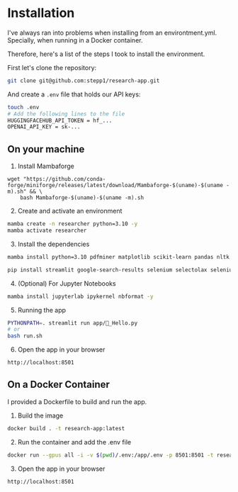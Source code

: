 # Installation 

I've always ran into problems when installing from an environtment.yml. Specially, when running in a Docker container.

Therefore, here's a list of the steps I took to install the environment.

First let's clone the repository:
```bash
git clone git@github.com:stepp1/research-app.git
```

And create a `.env` file that holds our API keys:
```bash
touch .env
# Add the following lines to the file
HUGGINGFACEHUB_API_TOKEN = hf_...
OPENAI_API_KEY = sk-...
```

## On your machine

1. Install Mambaforge

```
wget "https://github.com/conda-forge/miniforge/releases/latest/download/Mambaforge-$(uname)-$(uname -m).sh" && \
    bash Mambaforge-$(uname)-$(uname -m).sh
```

2. Create and activate an environment
```bash
mamba create -n researcher python=3.10 -y
mamba activate researcher
```

3. Install the dependencies
```bash
mamba install python=3.10 pdfminer matplotlib scikit-learn pandas nltk plotly numpy sentence-transformers fuzzywuzzy umap-learn python-levenshtein pdf2image arxiv  pytorch torchvision torchaudio pytorch-cuda=11.7 faiss -c pytorch-nightly -c nvidia -y 

pip install streamlit google-search-results selenium selectolax selenium-stealth langchain "black[jupyter]" InstructorEmbedding python-dotenv
```

4. (Optional) For Jupyter Notebooks
```bash
mamba install jupyterlab ipykernel nbformat -y
```

5. Running the app
```bash
PYTHONPATH=. streamlit run app/👋_Hello.py
# or
bash run.sh
```

6. Open the app in your browser
```bash
http://localhost:8501
```

## On a Docker Container

I provided a Dockerfile to build and run the app.

1. Build the image
```bash
docker build . -t research-app:latest
```

2. Run the container and add the .env file
```bash
docker run --gpus all -i -v $(pwd)/.env:/app/.env -p 8501:8501 -t research-app:latest
```

3. Open the app in your browser
```bash
http://localhost:8501
```
